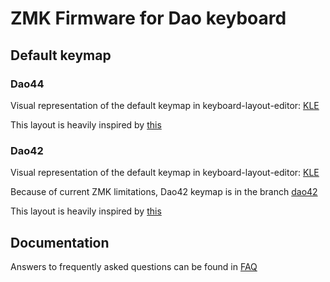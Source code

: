 # ZMK Firmware for Dao keyboard

## Default keymap


### Dao44

Visual representation of the default keymap in keyboard-layout-editor: [KLE](http://www.keyboard-layout-editor.com/#/gists/c6ba0634e5b92366be9f324775394e66)

This layout is heavily inspired by [this](https://github.com/KGOH/Jian-Info)

### Dao42

Visual representation of the default keymap in keyboard-layout-editor: [KLE](http://www.keyboard-layout-editor.com/#/gists/67a81f6b83c65abcda5e7f32989a1688)

Because of current ZMK limitations, Dao42 keymap is in the branch [dao42](https://github.com/yumagulovrn/dao-zmk-config/tree/dao42)

This layout is heavily inspired by [this](https://github.com/aroum/Watchman-layouts)

## Documentation

Answers to frequently asked questions can be found in [FAQ](docs/FAQ.md)
